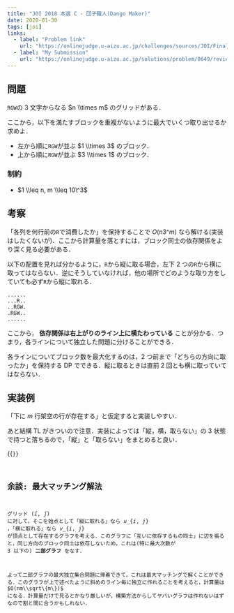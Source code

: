```yaml
---
title: "JOI 2018 本選 C - 団子職人(Dango Maker)"
date: 2020-01-30
tags: [joi]
links:
  - label: "Problem link"
    url: "https://onlinejudge.u-aizu.ac.jp/challenges/sources/JOI/Final/0649?year=2018"
  - label: "My Submission"
    url: "https://onlinejudge.u-aizu.ac.jp/solutions/problem/0649/review/4141140/misteer/C++14"
---
```


## 問題

`RGW`の 3 文字からなる $n \\times m$ のグリッドがある．

ここから，以下を満たすブロックを重複がないように最大でいくつ取り出せるか求めよ．

- 左から順に`RGW`が並ぶ $1 \\times 3$ のブロック．
- 上から順に`RGW`が並ぶ $3 \\times 1$ のブロック．

### 制約

- $1 \\leq n, m \\leq 10\^3$

## 考察

「各列を何行前の`R`で消費したか」を保持することで $O(n3\^m)$ なら解ける(実装はしたくないが)．ここから計算量を落とすには，ブロック同士の依存関係をより深く見る必要がある．

以下の配置を見れば分かるように，`R`から縦に取る場合，左下 2 つの`R`から横に取ってはならない．逆にそうしていなければ，他の場所でどのような取り方をしていても必ず`R`から縦に取れる．

```
......
...R..
..RGW.
.RGW..
......
```

ここから， **依存関係は右上がりのライン上に横たわっている** ことが分かる．つまり，各ラインについて独立した問題に分けることができる．

各ラインについてブロック数を最大化するのは，2 つ前まで「どちらの方向に取ったか」を保持する DP でできる．縦に取るときは直前 2 回とも横に取っていてはならない．

## 実装例

「下に $m$ 行架空の行が存在する」と仮定すると実装しやすい．

あと結構 TL がきついので注意．実装によっては「縦，横，取らない」の 3 状態で持つと落ちるので，「縦」と「取らない」をまとめると良い．

{{<code file="0.cpp" language="cpp">}}

## 余談: 最大マッチング解法

グリッド $(i, j)$ に対して，そこを始点として「縦に取れる」なら $u\_\{i, j\}$ ，「横に取れる」なら $v\_\{i, j\}$ が頂点として存在するグラフを考える．このグラフに「互いに依存するもの同士」に辺を張ると，同じ方向のブロック同士は依存しないため，これは(特に最大次数が 3 以下の) **二部グラフ** をなす．

よって二部グラフの最大独立集合問題に帰着できて，これは最大マッチングで解くことができる．このグラフが上で述べたように斜めのライン毎に独立に作れることを考えると，計算量は $O(nm\\sqrt\{m\})$ になる．計算量だけで見るとかなり厳しいが，構築方法からしてヤバいグラフは作れないはずなので割と間に合うかもしれない．

